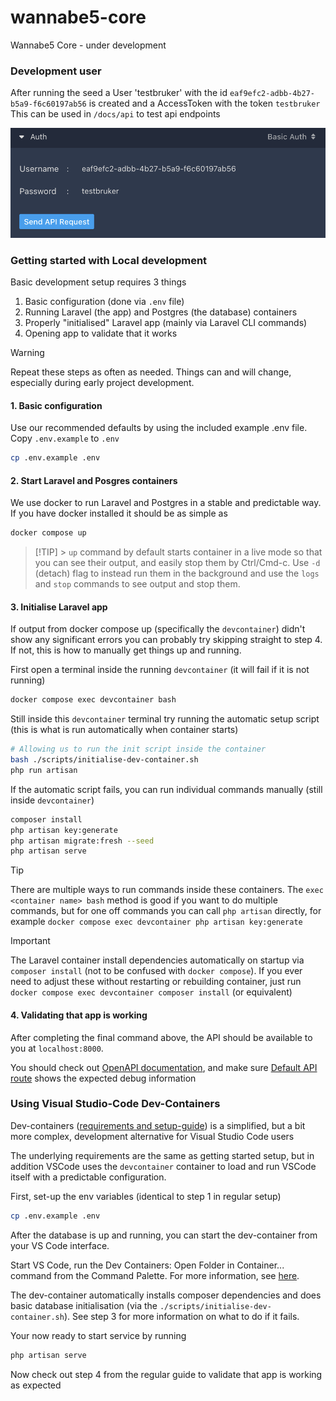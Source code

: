 # wannabe5-core

Wannabe5 Core - under development

### Development user

After running the seed a User 'testbruker' with the id `eaf9efc2-adbb-4b27-b5a9-f6c60197ab56` is created and a AccessToken with the token `testbruker`  
This can be used in `/docs/api` to test api endpoints

![testbruker in api docs](docs/images/testbruker.png)

### Getting started with Local development

Basic development setup requires 3 things

1. Basic configuration (done via `.env` file)
2. Running Laravel (the app) and Postgres (the database) containers
3. Properly "initialised" Laravel app (mainly via Laravel CLI commands)
4. Opening app to validate that it works

> [!WARNING]
> Repeat these steps as often as needed. Things can and will change, especially during early project development.

#### 1. Basic configuration

Use our recommended defaults by using the included example .env file. Copy `.env.example` to `.env`

```bash
cp .env.example .env
```

#### 2. Start Laravel and Posgres containers

We use docker to run Laravel and Postgres in a stable and predictable way. If you have docker installed it should be as simple as

```bash
docker compose up
```

> [!TIP] > `up` command by default starts container in a live mode so that you can see their output, and easily stop them by Ctrl/Cmd-c. Use `-d` (detach) flag to instead run them in the background and use the `logs` and `stop` commands to see output and stop them.

#### 3. Initialise Laravel app

If output from docker compose up (specifically the `devcontainer`) didn't show any significant errors you can probably try skipping straight to step 4. If not, this is how to manually get things up and running.

First open a terminal inside the running `devcontainer` (it will fail if it is not running)

```bash
docker compose exec devcontainer bash
```

Still inside this `devcontainer` terminal try running the automatic setup script (this is what is run automatically when container starts)

```bash
# Allowing us to run the init script inside the container
bash ./scripts/initialise-dev-container.sh
php run artisan
```

If the automatic script fails, you can run individual commands manually (still inside `devcontainer`)

```bash
composer install
php artisan key:generate
php artisan migrate:fresh --seed
php artisan serve
```

> [!TIP]
> There are multiple ways to run commands inside these containers. The `exec <container name> bash` method is good if you want to do multiple commands, but for one off commands you can call `php artisan` directly, for example `docker compose exec devcontainer php artisan key:generate`

> [!IMPORTANT]
> The Laravel container install dependencies automatically on startup via `composer install` (not to be confused with `docker compose`). If you ever need to adjust these without restarting or rebuilding container, just run `docker compose exec devcontainer composer install` (or equivalent)

#### 4. Validating that app is working

After completing the final command above, the API should be available to you at `localhost:8000`.

You should check out [OpenAPI documentation](http://localhost:8000/docs/api), and make sure [Default API route](http://localhost:8000/api) shows the expected debug information

### Using Visual Studio-Code Dev-Containers

Dev-containers ([requirements and setup-guide](https://code.visualstudio.com/docs/devcontainers/containers#_installation)) is a simplified, but a bit more complex, development alternative for Visual Studio Code users

The underlying requirements are the same as getting started setup, but in addition VSCode uses the `devcontainer` container to load and run VSCode itself with a predictable configuration.

First, set-up the env variables (identical to step 1 in regular setup)

```bash
cp .env.example .env
```

After the database is up and running, you can start the dev-container from your VS Code interface.

Start VS Code, run the Dev Containers: Open Folder in Container... command from the Command Palette. For more information, see [here](https://code.visualstudio.com/docs/devcontainers/containers#_quick-start-open-an-existing-folder-in-a-container).

The dev-container automatically installs composer dependencies and does basic database initialisation (via the `./scripts/initialise-dev-container.sh`). See step 3 for more information on what to do if it fails.

Your now ready to start service by running

```bash
php artisan serve
```

Now check out step 4 from the regular guide to validate that app is working as expected
